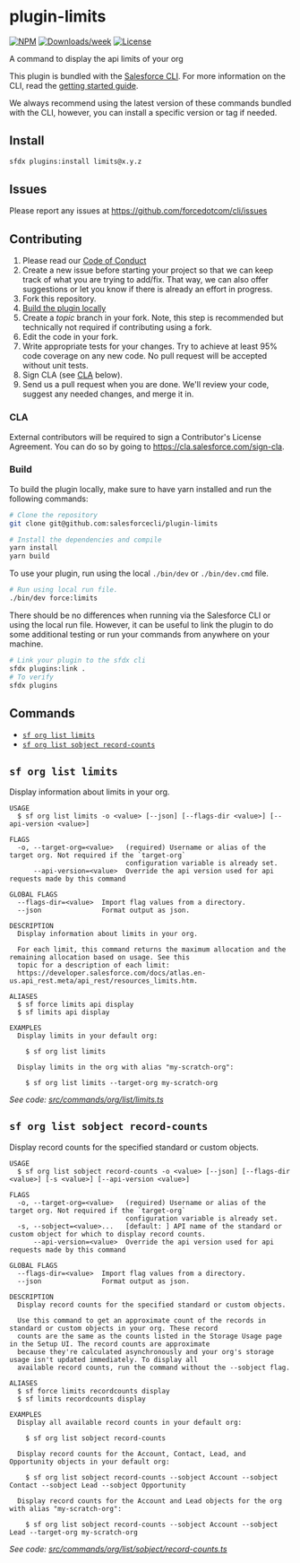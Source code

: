 # plugin-limits

[![NPM](https://img.shields.io/npm/v/@salesforce/plugin-limits.svg?label=@salesforce/plugin-limits)](https://www.npmjs.com/package/@salesforce/plugin-limits) [![Downloads/week](https://img.shields.io/npm/dw/@salesforce/plugin-limits.svg)](https://npmjs.org/package/@salesforce/plugin-limits) [![License](https://img.shields.io/badge/License-BSD%203--Clause-brightgreen.svg)](https://raw.githubusercontent.com/salesforcecli/plugin-limits/main/LICENSE.txt)

A command to display the api limits of your org

This plugin is bundled with the [Salesforce CLI](https://developer.salesforce.com/tools/sfdxcli). For more information on the CLI, read the [getting started guide](https://developer.salesforce.com/docs/atlas.en-us.sfdx_setup.meta/sfdx_setup/sfdx_setup_intro.htm).

We always recommend using the latest version of these commands bundled with the CLI, however, you can install a specific version or tag if needed.

## Install

```bash
sfdx plugins:install limits@x.y.z
```

## Issues

Please report any issues at https://github.com/forcedotcom/cli/issues

## Contributing

1. Please read our [Code of Conduct](CODE_OF_CONDUCT.md)
2. Create a new issue before starting your project so that we can keep track of
   what you are trying to add/fix. That way, we can also offer suggestions or
   let you know if there is already an effort in progress.
3. Fork this repository.
4. [Build the plugin locally](#build)
5. Create a _topic_ branch in your fork. Note, this step is recommended but technically not required if contributing using a fork.
6. Edit the code in your fork.
7. Write appropriate tests for your changes. Try to achieve at least 95% code coverage on any new code. No pull request will be accepted without unit tests.
8. Sign CLA (see [CLA](#cla) below).
9. Send us a pull request when you are done. We'll review your code, suggest any needed changes, and merge it in.

### CLA

External contributors will be required to sign a Contributor's License
Agreement. You can do so by going to https://cla.salesforce.com/sign-cla.

### Build

To build the plugin locally, make sure to have yarn installed and run the following commands:

```bash
# Clone the repository
git clone git@github.com:salesforcecli/plugin-limits

# Install the dependencies and compile
yarn install
yarn build
```

To use your plugin, run using the local `./bin/dev` or `./bin/dev.cmd` file.

```bash
# Run using local run file.
./bin/dev force:limits
```

There should be no differences when running via the Salesforce CLI or using the local run file. However, it can be useful to link the plugin to do some additional testing or run your commands from anywhere on your machine.

```bash
# Link your plugin to the sfdx cli
sfdx plugins:link .
# To verify
sfdx plugins
```

## Commands

<!-- commands -->

- [`sf org list limits`](#sf-org-list-limits)
- [`sf org list sobject record-counts`](#sf-org-list-sobject-record-counts)

## `sf org list limits`

Display information about limits in your org.

```
USAGE
  $ sf org list limits -o <value> [--json] [--flags-dir <value>] [--api-version <value>]

FLAGS
  -o, --target-org=<value>   (required) Username or alias of the target org. Not required if the `target-org`
                             configuration variable is already set.
      --api-version=<value>  Override the api version used for api requests made by this command

GLOBAL FLAGS
  --flags-dir=<value>  Import flag values from a directory.
  --json               Format output as json.

DESCRIPTION
  Display information about limits in your org.

  For each limit, this command returns the maximum allocation and the remaining allocation based on usage. See this
  topic for a description of each limit:
  https://developer.salesforce.com/docs/atlas.en-us.api_rest.meta/api_rest/resources_limits.htm.

ALIASES
  $ sf force limits api display
  $ sf limits api display

EXAMPLES
  Display limits in your default org:

    $ sf org list limits

  Display limits in the org with alias "my-scratch-org":

    $ sf org list limits --target-org my-scratch-org
```

_See code: [src/commands/org/list/limits.ts](https://github.com/salesforcecli/plugin-limits/blob/3.3.2/src/commands/org/list/limits.ts)_

## `sf org list sobject record-counts`

Display record counts for the specified standard or custom objects.

```
USAGE
  $ sf org list sobject record-counts -o <value> [--json] [--flags-dir <value>] [-s <value>] [--api-version <value>]

FLAGS
  -o, --target-org=<value>   (required) Username or alias of the target org. Not required if the `target-org`
                             configuration variable is already set.
  -s, --sobject=<value>...   [default: ] API name of the standard or custom object for which to display record counts.
      --api-version=<value>  Override the api version used for api requests made by this command

GLOBAL FLAGS
  --flags-dir=<value>  Import flag values from a directory.
  --json               Format output as json.

DESCRIPTION
  Display record counts for the specified standard or custom objects.

  Use this command to get an approximate count of the records in standard or custom objects in your org. These record
  counts are the same as the counts listed in the Storage Usage page in the Setup UI. The record counts are approximate
  because they're calculated asynchronously and your org's storage usage isn't updated immediately. To display all
  available record counts, run the command without the --sobject flag.

ALIASES
  $ sf force limits recordcounts display
  $ sf limits recordcounts display

EXAMPLES
  Display all available record counts in your default org:

    $ sf org list sobject record-counts

  Display record counts for the Account, Contact, Lead, and Opportunity objects in your default org:

    $ sf org list sobject record-counts --sobject Account --sobject Contact --sobject Lead --sobject Opportunity

  Display record counts for the Account and Lead objects for the org with alias "my-scratch-org":

    $ sf org list sobject record-counts --sobject Account --sobject Lead --target-org my-scratch-org
```

_See code: [src/commands/org/list/sobject/record-counts.ts](https://github.com/salesforcecli/plugin-limits/blob/3.3.2/src/commands/org/list/sobject/record-counts.ts)_

<!-- commandsstop -->
